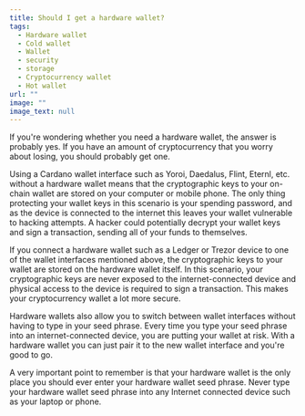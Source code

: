 ```yaml
---
title: Should I get a hardware wallet?
tags:
  - Hardware wallet
  - Cold wallet
  - Wallet
  - security
  - storage
  - Cryptocurrency wallet
  - Hot wallet
url: ""
image: ""
image_text: null
---
```


If you're wondering whether you need a hardware wallet, the answer is probably yes. If you have an amount of cryptocurrency that you worry about losing, you should probably get one.

Using a Cardano wallet interface such as Yoroi, Daedalus, Flint, Eternl, etc. without a hardware wallet means that the cryptographic keys to your on-chain wallet are stored on your computer or mobile phone. The only thing protecting your wallet keys in this scenario is your spending password, and as the device is connected to the internet this leaves your wallet vulnerable to hacking attempts. A hacker could potentially decrypt your wallet keys and sign a transaction, sending all of your funds to themselves.

If you connect a hardware wallet such as a Ledger or Trezor device to one of the wallet interfaces mentioned above, the cryptographic keys to your wallet are stored on the hardware wallet itself. In this scenario, your cryptographic keys are never exposed to the internet-connected device and physical access to the device is required to sign a transaction. This makes your cryptocurrency wallet a lot more secure.

Hardware wallets also allow you to switch between wallet interfaces without having to type in your seed phrase. Every time you type your seed phrase into an internet-connected device, you are putting your wallet at risk. With a hardware wallet you can just pair it to the new wallet interface and you're good to go.

A very important point to remember is that your hardware wallet is the only place you should ever enter your hardware wallet seed phrase. Never type your hardware wallet seed phrase into any Internet connected device such as your laptop or phone.

